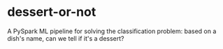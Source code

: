# dessert-or-not
A PySpark ML pipeline for solving the classification problem: based on a dish's name, can we tell if it's a dessert?
